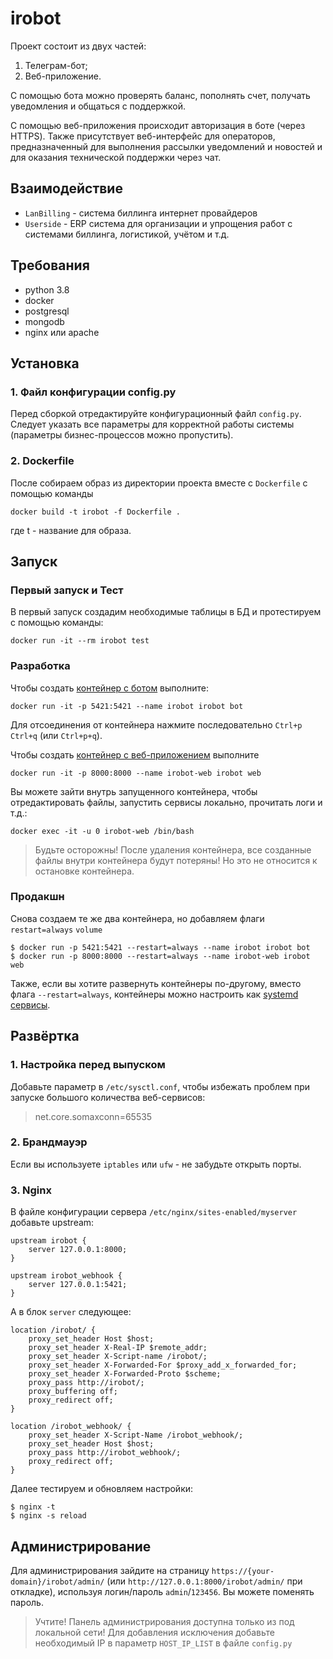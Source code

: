 # irobot
Проект состоит из двух частей: 
1) Телеграм-бот;
2) Веб-приложение.

С помощью бота можно проверять баланс, пополнять счет, получать уведомления и общаться с поддержкой.

С помощью веб-приложения происходит авторизация в боте (через HTTPS). Также присутствует веб-интерфейс для операторов,
предназначенный для выполнения рассылки уведомлений и новостей и для оказания технической поддержки через чат.

## Взаимодействие
* `LanBilling` - система биллинга интернет провайдеров
* `Userside` - ERP система для организации и упрощения работ с системами биллинга, логистикой, учётом и т.д.

## Требования
* python 3.8
* docker
* postgresql
* mongodb
* nginx или apache

## Установка
### 1. Файл конфигурации config.py
Перед сборкой отредактируйте конфигурационный файл `config.py`. Следует указать все параметры для корректной работы 
системы (параметры бизнес-процессов можно пропустить).

### 2. Dockerfile
После собираем образ из директории проекта вместе с `Dockerfile` с помощью команды
```shell
docker build -t irobot -f Dockerfile .
```
где t - название для образа.

## Запуск
### Первый запуск и Тест
В первый запуск создадим необходимые таблицы в БД и протестируем с помощью команды:
```shell
docker run -it --rm irobot test
```

### Разработка
Чтобы создать <u>контейнер с ботом</u> выполните:
```shell
docker run -it -p 5421:5421 --name irobot irobot bot
```

Для отсоединения от контейнера нажмите последовательно `Ctrl+p Ctrl+q` (или `Ctrl+p+q`).

Чтобы создать <u>контейнер с веб-приложением</u> выполните
```shell
docker run -it -p 8000:8000 --name irobot-web irobot web
```

Вы можете зайти внутрь запущенного контейнера, чтобы отредактировать файлы, запустить сервисы локально, прочитать логи и т.д.: 
```shell
docker exec -it -u 0 irobot-web /bin/bash
```

> Будьте осторожны! После удаления контейнера, все созданные файлы внутри контейнера будут потеряны! 
> Но это не относится к остановке контейнера.

### Продакшн
Снова создаем те же два контейнера, но добавляем флаги `restart=always` `volume`
```shell
$ docker run -p 5421:5421 --restart=always --name irobot irobot bot
$ docker run -p 8000:8000 --restart=always --name irobot-web irobot web
```

Также, если вы хотите развернуть контейнеры по-другому, вместо флага `--restart=always`,
контейнеры можно настроить как [systemd сервисы](https://docs.docker.com/config/daemon/systemd/).

## Развёртка
### 1. Настройка перед выпуском
Добавьте параметр в `/etc/sysctl.conf`, чтобы избежать проблем при запуске большого количества веб-сервисов:
> net.core.somaxconn=65535

### 2. Брандмауэр
Если вы используете `iptables` или `ufw` - не забудьте открыть порты.

### 3. Nginx
В файле конфигурации сервера `/etc/nginx/sites-enabled/myserver` добавьте upstream:
```nginx
upstream irobot {
    server 127.0.0.1:8000;
}

upstream irobot_webhook {
    server 127.0.0.1:5421;
}
```
А в блок `server` следующее:
```nginx
location /irobot/ {
    proxy_set_header Host $host;
    proxy_set_header X-Real-IP $remote_addr;
    proxy_set_header X-Script-name /irobot/;
    proxy_set_header X-Forwarded-For $proxy_add_x_forwarded_for;
    proxy_set_header X-Forwarded-Proto $scheme;
    proxy_pass http://irobot/;
    proxy_buffering off;
    proxy_redirect off;
}

location /irobot_webhook/ {
    proxy_set_header X-Script-Name /irobot_webhook/;
    proxy_set_header Host $host;
    proxy_pass http://irobot_webhook/;
    proxy_redirect off;
}
```
Далее тестируем и обновляем настройки:
```shell
$ nginx -t
$ nginx -s reload
```

## Администрирование
Для администрирования зайдите на страницу `https://{your-domain}/irobot/admin/` 
(или `http://127.0.0.1:8000/irobot/admin/` при откладке), используя логин/пароль `admin`/`123456`.
Вы можете поменять пароль.

> Учтите! Панель администрирования доступна только из под локальной сети! Для добавления исключения добавьте 
> необходимый IP в параметр `HOST_IP_LIST` в файле `config.py`